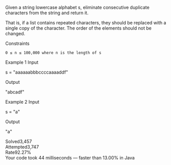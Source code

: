 Given a string lowercase alphabet s, eliminate consecutive duplicate characters from the string and return it.

That is, if a list contains repeated characters, they should be replaced with a single copy of the character. The order of the elements should not be changed.

Constraints

    0 ≤ n ≤ 100,000 where n is the length of s

Example 1
Input

s = "aaaaaabbbccccaaaaddf"

Output

"abcadf"

Example 2
Input

s = "a"

Output

"a"

Solved3,457  
Attempted3,747  
Rate92.27%  
Your code took 44 milliseconds — faster than 13.00% in Java